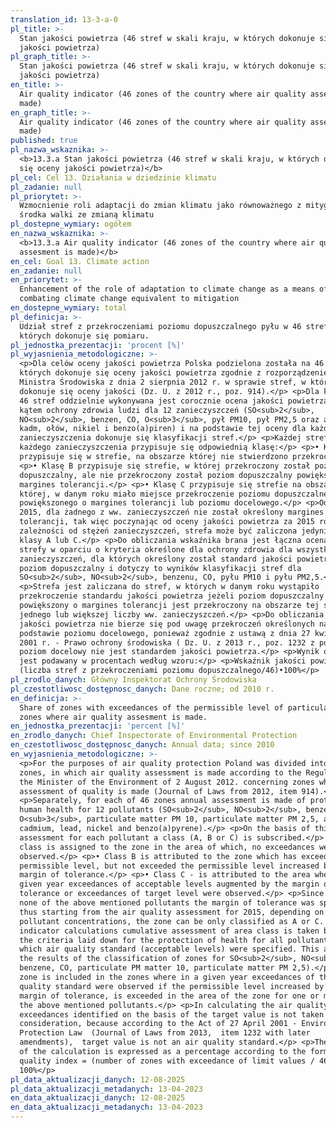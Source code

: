 ```yaml
---
translation_id: 13-3-a-0
pl_title: >-
  Stan jakości powietrza (46 stref w skali kraju, w których dokonuje się oceny
  jakości powietrza)
pl_graph_title: >-
  Stan jakości powietrza (46 stref w skali kraju, w których dokonuje się oceny
  jakości powietrza)
en_title: >-
  Air quality indicator (46 zones of the country where air quality assesment is
  made)
en_graph_title: >-
  Air quality indicator (46 zones of the country where air quality assesment is
  made)
published: true
pl_nazwa_wskaznika: >-
  <b>13.3.a Stan jakości powietrza (46 stref w skali kraju, w których dokonuje
  się oceny jakości powietrza)</b>
pl_cel: Cel 13. Działania w dziedzinie klimatu
pl_zadanie: null
pl_priorytet: >-
  Wzmocnienie roli adaptacji do zmian klimatu jako równoważnego z mitygacją
  środka walki ze zmianą klimatu
pl_dostepne_wymiary: ogółem
en_nazwa_wskaznika: >-
  <b>13.3.a Air quality indicator (46 zones of the country where air quality
  assesment is made)</b>
en_cel: Goal 13. Climate action
en_zadanie: null
en_priorytet: >-
  Enhancement of the role of adaptation to climate change as a means of
  combating climate change equivalent to mitigation
en_dostepne_wymiary: total
pl_definicja: >-
  Udział stref z przekroczeniami poziomu dopuszczalnego pyłu w 46 strefach, w
  których dokonuje się pomiaru.
pl_jednostka_prezentacji: 'procent [%]'
pl_wyjasnienia_metodologiczne: >-
  <p>Dla celów oceny jakości powietrza Polska podzielona została na 46 stref, w
  których dokonuje się oceny jakości powietrza zgodnie z rozporządzeniem
  Ministra Środowiska z dnia 2 sierpnia 2012 r. w sprawie stref, w których
  dokonuje się oceny jakości (Dz. U. z 2012 r., poz. 914).</p> <p>Dla każdej z
  46 stref oddzielnie wykonywana jest corocznie ocena jakości powietrza pod
  kątem ochrony zdrowia ludzi dla 12 zanieczyszczeń (SO<sub>2</sub>,
  NO<sub>2</sub>, benzen, CO, O<sub>3</sub>, pył PM10, pył PM2,5 oraz arsen,
  kadm, ołów, nikiel i benzo(a)piren) i na podstawie tej oceny dla każdego
  zanieczyszczenia dokonuje się klasyfikacji stref.</p> <p>Każdej strefie, dla
  każdego zanieczyszczenia przypisuje się odpowiednią klasę:</p> <p>• Klasę A
  przypisuje się w strefie, na obszarze której nie stwierdzono przekroczeń.</p>
  <p>• Klasę B przypisuje się strefie, w której przekroczony został poziom
  dopuszczalny, ale nie przekroczony został poziom dopuszczalny powiększony o
  margines tolerancji.</p> <p>• Klasę C przypisuje się strefie na obszarze
  której, w danym roku miało miejsce przekroczenie poziomu dopuszczalnego
  powiększonego o margines tolerancji lub poziomu docelowego.</p> <p>Od roku
  2015, dla żadnego z ww. zanieczyszczeń nie został określony margines
  tolerancji, tak więc poczynając od oceny jakości powietrza za 2015 rok, w
  zależności od stężeń zanieczyszczeń, strefa może być zaliczona jedynie do
  klasy A lub C.</p> <p>Do obliczania wskaźnika brana jest łączna ocena klasy
  strefy w oparciu o kryteria określone dla ochrony zdrowia dla wszystkich
  zanieczyszczeń, dla których określony został standard jakości powietrza czyli
  poziom dopuszczalny i dotyczy to wyników klasyfikacji stref dla
  SO<sub>2</sub>, NO<sub>2</sub>, benzenu, CO, pyłu PM10 i pyłu PM2,5.</p>
  <p>Strefa jest zaliczana do stref, w których w danym roku wystąpiło
  przekroczenie standardu jakości powietrza jeżeli poziom dopuszczalny
  powiększony o margines tolerancji jest przekroczony na obszarze tej strefy dla
  jednego lub większej liczby ww. zanieczyszczeń.</p> <p>Do obliczania wskaźnika
  jakości powietrza nie bierze się pod uwagę przekroczeń określonych na
  podstawie poziomu docelowego, ponieważ zgodnie z ustawą z dnia 27 kwietnia
  2001 r. - Prawo ochrony środowiska ( Dz. U. z 2013 r., poz. 1232 z późn. zm.)
  poziom docelowy nie jest standardem jakości powietrza.</p> <p>Wynik obliczeń
  jest podawany w procentach według wzoru:</p> <p>Wskaźnik jakości powietrza =
  (liczba stref z przekroczeniami poziomu dopuszczalnego/46)•100%</p>
pl_zrodlo_danych: Główny Inspektorat Ochrony Środowiska
pl_czestotliwosc_dostępnosc_danych: Dane roczne; od 2010 r.
en_definicja: >-
  Share of zones with exceedances of the permissible level of particulates in 46
  zones where air quality assesment is made.
en_jednostka_prezentacji: 'percent [%]'
en_zrodlo_danych: Chief Inspectorate of Environmental Protection
en_czestotliwosc_dostępnosc_danych: Annual data; since 2010
en_wyjasnienia_metodologiczne: >-
  <p>For the purposes of air quality protection Poland was divided into 46
  zones, in which air quality assessment is made according to the Regulation of
  the Minister of the Environment of 2 August 2012. concerning zones where an
  assessment of quality is made (Journal of Laws from 2012, item 914).</p>
  <p>Separately, for each of 46 zones annual assessment is made of protection of
  human health for 12 pollutants (SO<sub>2</sub>, NO<sub>2</sub>, benzene, CO,
  O<sub>3</sub>, particulate matter PM 10, particulate matter PM 2,5, arsenic,
  cadmium, lead, nickel and benzo(a)pyrene).</p> <p>On the basis of this
  assessment for each pollutant a class (A, B or C) is subscribed.</p> <p>• A
  class is assigned to the zone in the area of which, no exceedances were
  observed.</p> <p>• Class B is attributed to the zone which has exceeded the
  permissible level, but not exceeded the permissible level increased by the
  margin of tolerance.</p> <p>• Class C - is attributed to the area where, in a
  given year exceedances of acceptable levels augmented by the margin of
  tolerance or exceedances of target level were observed.</p> <p>Since 2015 for
  none of the above mentioned pollutants the margin of tolerance was specified,
  thus starting from the air quality assessment for 2015, depending on the
  pollutant concentrations, the zone can be only classified as A or C. For the
  indicator calculations cumulative assessment of area class is taken based on
  the criteria laid down for the protection of health for all pollutants for
  which air quality standard (acceptable levels) were specified. This applies to
  the results of the classification of zones for SO<sub>2</sub>, NO<sub>2</sub>,
  benzene, CO, particulate PM matter 10, particulate matter PM 2,5).</p> <p>The
  zone is included in the zones where in a given year exceedances of the air
  quality standard were observed if the permissible level increased by the
  margin of tolerance, is exceeded in the area of the zone for one or more of
  the above mentioned pollutants.</p> <p>In calculating the air quality index,
  exceedances identified on the basis of the target value is not taken into
  consideration, because according to the Act of 27 April 2001 - Environmental
  Protection Law  (Journal of Laws from 2013,  item 1232 with later
  amendments),  target value is not an air quality standard.</p> <p>The result
  of the calculation is expressed as a percentage according to the formula: air
  quality index = (number of zones with exceedance of limit values / 46) •
  100%</p>
pl_data_aktualizacji_danych: 12-08-2025
pl_data_aktualizacji_metadanych: 13-04-2023
en_data_aktualizacji_danych: 12-08-2025
en_data_aktualizacji_metadanych: 13-04-2023
---
```

